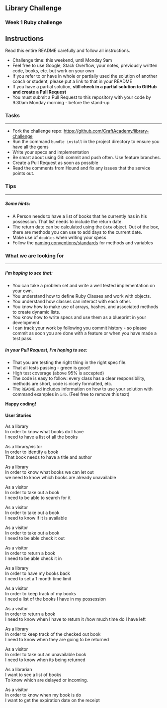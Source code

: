 ## Library Challenge
### Week 1 Ruby challenge

Instructions
-------
Read this entire README carefully and follow all instructions.

* Challenge time: this weekend, until Monday 9am
* Feel free to use Google, Stack Overflow, your notes, previously written code, books, etc. but work on your own
* If you refer to or have in whole or partially used the solution of another coach or student, please put a link to that in your README
* If you have a partial solution, **still check in a partial solution to GitHub and create a Pull Request**
* You must submit a Pull Request to this repository with your code by 9.30am Monday morning - before the stand-up


### Tasks
----

* Fork the challenge repo: https://github.com/CraftAcademy/library-challenge
* Run the command `bundle install` in the project directory to ensure you have all the gems
* Write your specs and implementation
* Be smart about using Git: commit and push often. Use feature branches.
* Create a Pull Request as soon as possible
* Read the comments from Hound and fix any issues that the service points out.

### Tips
----

##### Some hints:
  * A Person needs to have a list of books that he currently has in his possession. That list needs to include the return date.
  * The return date can be calculated using the `Date` object. Out of the box, there are methods you can use to add days to the current date.
  * Make use of `doubles` when writing your specs
  * Follow the [naming conventions/standards](https://craftacademy.gitbooks.io/coding-as-a-craft/content/extras/naming_standards.html) for methods and variables

### What we are looking for
----
##### I'm hoping to see that:
* You can take a problem set and write a well tested implementation on your own.
* You understand how to define Ruby Classes and work with objects.
* You understand how classes can interact with each other.
* You know how to make use of arrays, hashes, and associated methods to create dynamic lists.
* You know how to write specs and use them as a blueprint in your development.
* I can track your work by following you commit history - so please commit as soon you are done with a feature or when you have made a test pass.

##### In your Pull Request, I'm hoping to see:
* That you are testing the right thing in the right spec file.
* That all tests passing - green is good!
* High test coverage (above 95% is accepted)
* The code is easy to follow: every class has a clear responsibility, methods are short, code is nicely formatted, etc.
* The `README.md` includes information on how to use your solution with command examples in `irb`. (Feel free to remove this text)


**Happy coding!**

#### User Stories

As a library</br>
In order to know what books do I have</br>
I need to have a list of all the books

As a library/visitor</br>
In order to identify a book</br>
That book needs to have a title and author

As a library</br>
In order to know what books we can let out</br>
we need to know which books are already unavailable 

As a visitor</br>
In order to take out a book</br>
I need to be able to search for it

As a visitor</br>
In order to take out a book</br>
I need to know if it is available

As a visitor</br>
In order to take out a book</br>
I need to be able check it out

As a visitor</br>
In order to return a book</br>
I need to be able check it in

As a library</br>
In order to have my books back</br>
I need to set a 1 month time limit

As a visitor</br>
In order to keep track of my books</br>
I need a list of the books I have in my possession

As a visitor</br>
In order to return a book</br>
I need to know when I have to return it
/how much time do I have left

As a library</br>
In order to keep track of the checked out book</br>
I need to know when they are going to be returned

As a visitor</br>
In order to take out an unavailable book</br>
I need to know when its being returned

As a librarian</br>
I want to see a list of books</br>
To know which are delayed or incoming.

As a visitor</br>
In order to know when my book is do</br>
I want to get the expiration date on the receipt